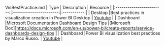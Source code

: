 VisBestPractice.md
| Type | Description | Resource |
|:------------------------:|:-----------------------:|:-----------:|
| Desktop |Best practices in visualization creation in Power BI Desktop  | [Youtube](https://www.youtube.com/watch?v=2QMhm_5HVyo&t=414s) | 
| Dashboard |Microsoft Documentation Dashboard Design Tips |[Microsoft Doc]]https://docs.microsoft.com/en-us/power-bi/create-reports/service-dashboards-design-tips | 
| Dashboard |Power BI visualization best practices by Marco Russo. | [Youtube](https://www.youtube.com/watch?v=-tdkUYrzrio) | 
